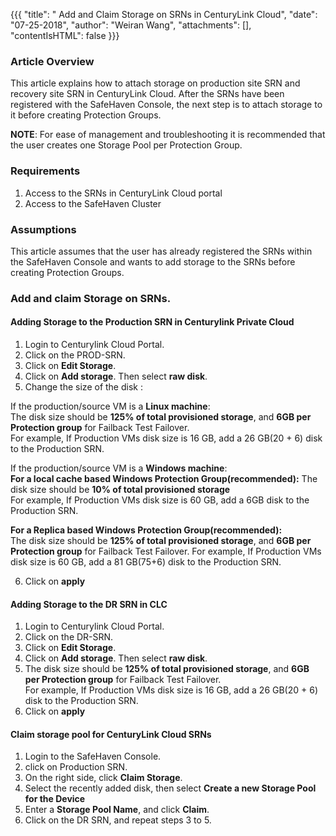 {{{
  "title": " Add and Claim Storage on SRNs in CenturyLink Cloud",
  "date": "07-25-2018",
  "author": "Weiran Wang",
  "attachments": [],
  "contentIsHTML": false
}}}

### Article Overview
This article explains how to attach storage on production site SRN and recovery site SRN in CenturyLink Cloud. After the SRNs have been registered with the SafeHaven Console, the next step is to attach storage to it before creating Protection Groups.

**NOTE**: For ease of management and troubleshooting it is recommended that the user creates one Storage Pool per Protection Group.

### Requirements
1. Access to the SRNs in CenturyLink Cloud portal
2. Access to the SafeHaven Cluster

### Assumptions
This article assumes that the user has already registered the SRNs within the SafeHaven Console and wants to add storage to the SRNs before creating Protection Groups.

### Add and claim Storage on SRNs.
#### Adding Storage to the Production SRN in Centurylink Private Cloud
1. Login to Centurylink Cloud Portal.
2. Click on the PROD-SRN.
3. Click on **Edit Storage**.
4. Click on **Add storage**. Then select **raw disk**.
5. Change the size of the disk :

 If the production/source VM is a **Linux machine**:   
    The disk size should be **125% of total provisioned storage**, and **6GB per Protection group** for Failback Test Failover.    
    For example, If Production VMs disk size is 16 GB, add a 26 GB(20 + 6) disk to the Production SRN.   

   If the production/source VM is a **Windows machine**:  
  **For a local cache based Windows Protection Group(recommended):** 
    The disk size should be **10% of total provisioned storage**   
    For example, If Production VMs disk size is 60 GB, add a 6GB disk to the Production SRN.  

   **For a Replica based Windows Protection Group(recommended):**    
   The disk size should be **125% of total provisioned storage**, and **6GB per Protection group** for Failback Test Failover.
   For example, If Production VMs disk size is 60 GB, add a 81 GB(75+6) disk to the Production SRN.

6. Click on **apply**


#### Adding Storage to the DR SRN in CLC
1. Login to Centurylink Cloud Portal.
2. Click on the DR-SRN.
3. Click on **Edit Storage**.
4. Click on **Add storage**. Then select **raw disk**.
5. The disk size should be **125% of total provisioned storage**, and **6GB per Protection group** for Failback Test Failover.    
    For example, If Production VMs disk size is 16 GB, add a 26 GB(20 + 6) disk to the Production SRN.
6. Click on **apply**
    
#### Claim storage pool for CenturyLink Cloud SRNs
1. Login to the SafeHaven Console.
2. click on Production SRN.
3. On the right side, click **Claim Storage**.
4. Select the recently added disk, then select **Create a new Storage Pool for the Device**
5. Enter a **Storage Pool Name**, and click **Claim**.
6. Click on the DR SRN, and repeat steps 3 to 5.
